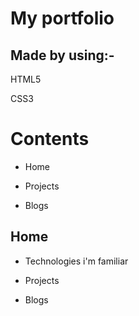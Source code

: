 
# My portfolio
## Made by using:-
HTML5

CSS3

# Contents
* Home

* Projects

* Blogs

## Home
* Technologies i'm familiar

* Projects

* Blogs
